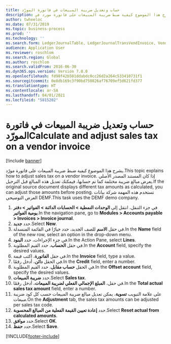 ```yaml
---
title: حساب وتعديل ضريبة المبيعات في فاتورة المورّد
description: يشرح هذا الموضوع كيفية ضبط ضريبة المبيعات على فاتورة مورد في Dynamics 365 Finance.
author: twheeloc
ms.date: 07/31/2019
ms.topic: business-process
ms.prod: ''
ms.technology: ''
ms.search.form: LedgerJournalTable, LedgerJournalTransVendInvoice, VendTableLookup, TaxTmpWorkTrans
audience: Application User
ms.reviewer: roschlom
ms.search.region: Global
ms.author: roschlom
ms.search.validFrom: 2016-06-30
ms.dyn365.ops.version: Version 7.0.0
ms.openlocfilehash: fd98f42b501ddabdc0cc26d2a264c533410731f1
ms.sourcegitcommit: 0e8db169c3f90bd750826af76709ef5d621fd377
ms.translationtype: HT
ms.contentlocale: ar-SA
ms.lasthandoff: 04/01/2021
ms.locfileid: "5815202"
---
```

# <a name="calculate-and-adjust-sales-tax-on-a-vendor-invoice"></a><span data-ttu-id="c3df9-103">حساب وتعديل ضريبة المبيعات في فاتورة المورّد</span><span class="sxs-lookup"><span data-stu-id="c3df9-103">Calculate and adjust sales tax on a vendor invoice</span></span>

[!include [banner](../../includes/banner.md)]

<span data-ttu-id="c3df9-104">يشرح هذا الموضوع كيفية ضبط ضريبة المبيعات على فاتورة مورّد.</span><span class="sxs-lookup"><span data-stu-id="c3df9-104">This topic explains how to adjust sales tax on a vendor invoice.</span></span> <span data-ttu-id="c3df9-105">إذا كان المستند المصدر الأصلي يعرض مبالغ ضريبة مختلفة كما تم حسابها، فيمكنك تعديل هذه المبالغ قبل الترحيل.</span><span class="sxs-lookup"><span data-stu-id="c3df9-105">If the original source document displays different tax amounts as calculated, you can adjust those amounts before posting.</span></span> <span data-ttu-id="c3df9-106">تستخدم هذه المهمة شركة بيانات العرض التوضيحي DEMF.</span><span class="sxs-lookup"><span data-stu-id="c3df9-106">This task uses the DEMF demo company.</span></span>

1. <span data-ttu-id="c3df9-107">في جزء التنقل، انتقل إلى **الوحدات النمطية > الحسابات الدائنة > الفواتير > دفتر يومية الفواتير**.</span><span class="sxs-lookup"><span data-stu-id="c3df9-107">In the navigation pane, go to **Modules > Accounts payable > Invoices > Invoice journal**.</span></span>
2. <span data-ttu-id="c3df9-108">حدد **جديد**.</span><span class="sxs-lookup"><span data-stu-id="c3df9-108">Select **New**.</span></span>
3. <span data-ttu-id="c3df9-109">في حقل **الاسم** للصف الجديد، حدد خيارًا في القائمة المنسدلة.</span><span class="sxs-lookup"><span data-stu-id="c3df9-109">In the **Name** field of the new row, select an option in the drop-down menu.</span></span>
4. <span data-ttu-id="c3df9-110">في جزء الإجراءات، حدد **البنود**.</span><span class="sxs-lookup"><span data-stu-id="c3df9-110">In the Action Pane, select **Lines**.</span></span>
5. <span data-ttu-id="c3df9-111">في حقل **الحساب**، حدد القيم المطلوبة.</span><span class="sxs-lookup"><span data-stu-id="c3df9-111">In the **Account** field, specify the desired values.</span></span>
6. <span data-ttu-id="c3df9-112">في حقل **الفاتورة**، اكتب قيمة.</span><span class="sxs-lookup"><span data-stu-id="c3df9-112">In the **Invoice** field, type a value.</span></span>
7. <span data-ttu-id="c3df9-113">في الحقل **دائن**، أدخل رقمًا.</span><span class="sxs-lookup"><span data-stu-id="c3df9-113">In the **Credit** field, enter a number.</span></span>
8. <span data-ttu-id="c3df9-114">في الحقل **حساب مقابل**، حدد القيم المطلوبة.</span><span class="sxs-lookup"><span data-stu-id="c3df9-114">In the **Offset account** field, specify the desired values.</span></span>
9. <span data-ttu-id="c3df9-115">حدد **ضريبة المبيعات**.</span><span class="sxs-lookup"><span data-stu-id="c3df9-115">Select **Sales tax**.</span></span>
10. <span data-ttu-id="c3df9-116">في حقل، **المبلغ الإجمالي الفعلي لضريبة المبيعات**، أدخل رقمًا.</span><span class="sxs-lookup"><span data-stu-id="c3df9-116">In the **Total actual sales tax amount** field, enter a number.</span></span>
11. <span data-ttu-id="c3df9-117">على علامة التبويب **تسوية**، يمكن تعديل مبالغ ضريبة المبيعات حسب كل كود ضريبة مبيعات.</span><span class="sxs-lookup"><span data-stu-id="c3df9-117">On the **Adjustment** tab, the sales tax amounts can be adjusted per sales tax code.</span></span>
12. <span data-ttu-id="c3df9-118">حدد **إعادة تعيين القيمة الفعلية من المبالغ المحسوبة**.</span><span class="sxs-lookup"><span data-stu-id="c3df9-118">Select **Reset actual from calculated amounts**.</span></span>
13. <span data-ttu-id="c3df9-119">حدد **موافق**.</span><span class="sxs-lookup"><span data-stu-id="c3df9-119">Select **OK**.</span></span>
14. <span data-ttu-id="c3df9-120">حدد **حفظ**.</span><span class="sxs-lookup"><span data-stu-id="c3df9-120">Select **Save**.</span></span>



[!INCLUDE[footer-include](../../../includes/footer-banner.md)]